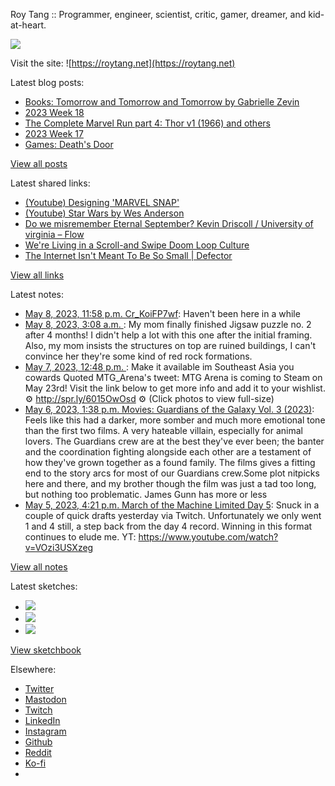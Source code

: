 Roy Tang :: Programmer, engineer, scientist, critic, gamer, dreamer, and kid-at-heart.

![](https://roytang.net/static/img/profile.jpg)

Visit the site: ![https://roytang.net](https://roytang.net)

Latest blog posts:

- [Books: Tomorrow and Tomorrow and Tomorrow by Gabrielle Zevin](https://roytang.net/2023/05/tomorrow3/)
- [2023 Week 18](https://roytang.net/2023/05/2023-week-18/)
- [The Complete Marvel Run part 4: Thor v1 (1966) and others](https://roytang.net/2023/05/marvel-run-4-thor-etc/)
- [2023 Week 17](https://roytang.net/2023/04/2023-week-17/)
- [Games: Death&#x27;s Door](https://roytang.net/2023/04/deaths-door/)

[View all posts](https://roytang.net/blog)

Latest shared links:

- [(Youtube) Designing &#x27;MARVEL SNAP&#x27;](https://roytang.net/2023/05/74a9006634453b123e2cdbb6791f7d7c/)
- [(Youtube) Star Wars by Wes Anderson](https://roytang.net/2023/05/2b9a3fc8eb845e8130d7d1950a51a23c/)
- [Do we misremember Eternal September? Kevin Driscoll / University of virginia – Flow](https://roytang.net/2023/05/5dfd4c3d34da6f2540d0fdf384712eb3/)
- [We&#x27;re Living in a Scroll-and Swipe Doom Loop Culture](https://roytang.net/2023/05/76b9e430a6da3f404a146464d40c65b5/)
- [The Internet Isn&#x27;t Meant To Be So Small | Defector](https://roytang.net/2023/05/c42a7e6a126f181610173e32ca1c3a95/)

[View all links](https://roytang.net/links)

Latest notes:

- [May 8, 2023, 11:58 p.m. Cr_KoiFP7wf](https://roytang.net/2023/05/Cr_KoiFP7wf/): Haven&#x27;t been here in a while
- [May 8, 2023, 3:08 a.m. ](https://roytang.net/2023/05/3bfa2655f1d8bf6a94dc76be69d8d757/): My mom finally finished Jigsaw puzzle no. 2 after 4 months! I didn&#x27;t help a lot with this one after the initial framing. Also, my mom insists the structures on top are ruined buildings, I can&#x27;t convince her they&#x27;re some kind of red rock formations.
- [May 7, 2023, 12:48 p.m. ](https://roytang.net/2023/05/1655071997142114305/): Make it available im Southeast Asia you cowards Quoted MTG_Arena&#x27;s tweet: MTG Arena is coming to Steam on May 23rd! Visit the link below to get more info and add it to your wishlist. ⚙️ http://spr.ly/6015OwOsd ⚙️ (Click photos to view full-size)
- [May 6, 2023, 1:38 p.m. Movies: Guardians of the Galaxy Vol. 3 (2023)](https://roytang.net/2023/05/guardians-of-the-galaxy-vol-3-2023/): Feels like this had a darker, more somber and much more emotional tone than the first two films. A very hateable villain, especially for animal lovers. The Guardians crew are at the best they&#x27;ve ever been; the banter and the coordination fighting alongside each other are a testament of how they&#x27;ve grown together as a found family. The films gives a fitting end to the story arcs for most of our Guardians crew.Some plot nitpicks here and there, and my brother though the film was just a tad too long, but nothing too problematic. James Gunn has more or less
- [May 5, 2023, 4:21 p.m. March of the Machine Limited Day 5](https://roytang.net/2023/05/mtgmom-limited-day5/): Snuck in a couple of quick drafts yesterday via Twitch. Unfortunately we only went 1 and 4 still, a step back from the day 4 record. Winning in this format continues to elude me. YT: https://www.youtube.com/watch?v=VOzi3USXzeg

[View all notes](https://roytang.net/notes)

Latest sketches:


- ![](https://roytang.net/media/cache/3c/da/3cda657c471879c3cfa81b898b810cd6.jpg)
- ![](https://roytang.net/media/cache/a2/60/a260eacc913ee7c542024b154923702f.jpg)
- ![](https://roytang.net/media/cache/e0/88/e0888b7f7a1e342aba8cced2a0784cc4.jpg)

[View sketchbook](https://roytang.net/albums/sketchbook)


Elsewhere:

- [Twitter](https://twitter.com/roytang)
- [Mastodon](https://indieweb.social/@roytang)
- [Twitch](https://twitch.tv/twitchyroy)
- [LinkedIn](https://www.linkedin.com/in/roytang)
- [Instagram](https://instagram.com/roytang0400)
- [Github](https://github.com/roytang)
- [Reddit](https://reddit.com/u/hungryroy)
- [Ko-fi](https://ko-fi.com/roytang)
- [](mailto:hello@roytang.net)